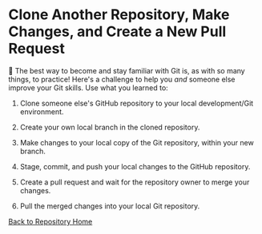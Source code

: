 # Clone Another Repository, Make Changes, and Create a New Pull Request

:100: The best way to become and stay familiar with Git is, as with so many things, to practice! Here's a challenge to help you _and_ someone else improve your Git skills. Use what you learned to:

1. Clone someone else's GitHub repository to your local development/Git environment.

2. Create your own local branch in the cloned repository.

3. Make changes to your local copy of the Git repository, within your new branch.

4. Stage, commit, and push your local changes to the GitHub repository.

5. Create a pull request and wait for the repository owner to merge your changes.

6. Pull the merged changes into your local Git repository.

[Back to Repository Home](../index.md "Back to Repository Home")
